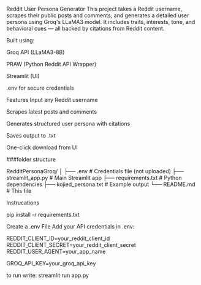 Reddit User Persona Generator
This project takes a Reddit username, scrapes their public posts and comments, and generates a detailed user persona using Groq's LLaMA3 model. It includes traits, interests, tone, and behavioral cues — all backed by citations from Reddit content.

Built using:

Groq API (LLaMA3-8B)

 PRAW (Python Reddit API Wrapper)

 Streamlit (UI)

 .env for secure credentials

Features
Input any Reddit username

 Scrapes latest posts and comments

 Generates structured user persona with citations

 Saves output to .txt

 One-click download from UI

 ###folder structure

 RedditPersonaGroq/
│
├── .env                      # Credentials file (not uploaded)
├── streamlit_app.py          # Main Streamlit app
├── requirements.txt          # Python dependencies
├── kojied_persona.txt        # Example output
└── README.md                 # This file

Instrucations

pip install -r requirements.txt


 Create a .env File
 Add your API credentials in .env:

REDDIT_CLIENT_ID=your_reddit_client_id
REDDIT_CLIENT_SECRET=your_reddit_client_secret
REDDIT_USER_AGENT=your_app_name

GROQ_API_KEY=your_groq_api_key


to run write:
 streamlit run app.py






